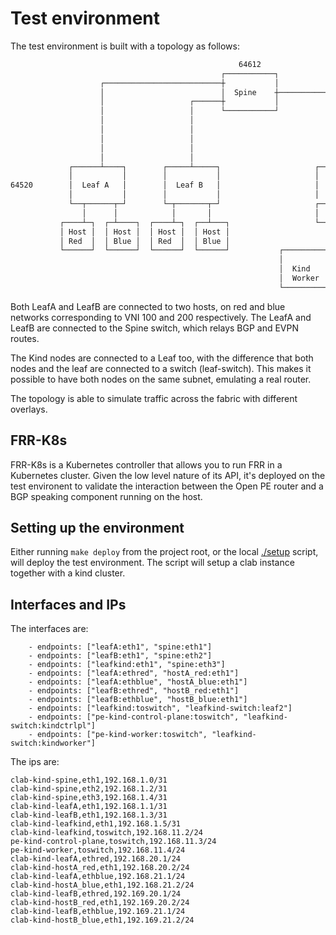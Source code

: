 # Test environment

The test environment is built with a topology as follows:

```bash
                                                   64612
                                               ┌───────────┐
                    ┌──────────────────────────┼           │
                    │                          │  Spine    ┼──────────────┐
                    │                   ┌──────┼           │              │
                    │                   │      └───────────┘              │
                    │                   │                                 │
                    │                   │                                 │
                    │                   │                                 │
                    │                   │                                 │
                    │                   │                                 │
             ┌──────┴────┐        ┌─────┴─────┐                     ┌─────┴─────┐
             │           │        │           │                     │           │
64520        │  Leaf A   │        │  Leaf B   │                     │  Leaf     │      64512
             │           │        │           │                     │  Kind     │
             └──┬──────┬─┘        └─┬───────┬─┘                     ┌───────────┐
                │      │            │       │                       │   Switch  │
           ┌────┴─┐  ┌─┴────┐  ┌────┴─┐  ┌──┴───┐                   └─┬───────┬─┘
           │ Host │  │ Host │  │ Host │  │ Host │                     │       │
           │ Red  │  │ Blue │  │ Red  │  │ Blue │                     │       │
           └──────┘  └──────┘  └──────┘  └──────┘           ┌─────────┴─┐   ┌─┴─────────┐
                                                            │           │   │           │
                                                            │  Kind     │   │  Kind     │   64514 (Open PE)
                                                            │  Worker   │   │  ControlP │
                                                            └───────────┘   └───────────┘
```

Both LeafA and LeafB are connected to two hosts, on red and blue networks corresponding to VNI 100 and 200 respectively. The LeafA and LeafB are connected to the Spine switch, which relays BGP and EVPN routes.

The Kind nodes are connected to a Leaf too, with the difference that both nodes and the leaf are connected to a switch (leaf-switch). This makes it
possible to have both nodes on the same subnet, emulating a real router.

The topology is able to simulate traffic across the fabric with different overlays.

## FRR-K8s

FRR-K8s is a Kubernetes controller that allows you to run FRR in a Kubernetes cluster. Given the low level nature of its API, it's deployed on the test environent to validate the interaction between the Open PE router and a BGP speaking component running on the host.

## Setting up the environment

Either running `make deploy` from the project root, or the local [./setup](./setup.sh) script, will deploy the test environment.
The script will setup a clab instance together with a kind cluster.


## Interfaces and IPs

The interfaces are:

```
    - endpoints: ["leafA:eth1", "spine:eth1"]
    - endpoints: ["leafB:eth1", "spine:eth2"]
    - endpoints: ["leafkind:eth1", "spine:eth3"]
    - endpoints: ["leafA:ethred", "hostA_red:eth1"]
    - endpoints: ["leafA:ethblue", "hostA_blue:eth1"]
    - endpoints: ["leafB:ethred", "hostB_red:eth1"]
    - endpoints: ["leafB:ethblue", "hostB_blue:eth1"]
    - endpoints: ["leafkind:toswitch", "leafkind-switch:leaf2"]
    - endpoints: ["pe-kind-control-plane:toswitch", "leafkind-switch:kindctrlpl"]
    - endpoints: ["pe-kind-worker:toswitch", "leafkind-switch:kindworker"]
```

The ips are:

```
clab-kind-spine,eth1,192.168.1.0/31
clab-kind-spine,eth2,192.168.1.2/31
clab-kind-spine,eth3,192.168.1.4/31
clab-kind-leafA,eth1,192.168.1.1/31
clab-kind-leafB,eth1,192.168.1.3/31
clab-kind-leafkind,eth1,192.168.1.5/31
clab-kind-leafkind,toswitch,192.168.11.2/24
pe-kind-control-plane,toswitch,192.168.11.3/24
pe-kind-worker,toswitch,192.168.11.4/24
clab-kind-leafA,ethred,192.168.20.1/24
clab-kind-hostA_red,eth1,192.168.20.2/24
clab-kind-leafA,ethblue,192.168.21.1/24
clab-kind-hostA_blue,eth1,192.168.21.2/24
clab-kind-leafB,ethred,192.169.20.1/24
clab-kind-hostB_red,eth1,192.169.20.2/24
clab-kind-leafB,ethblue,192.169.21.1/24
clab-kind-hostB_blue,eth1,192.169.21.2/24
```
